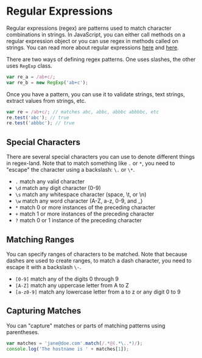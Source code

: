 # Regular Expressions

Regular expressions (regex) are patterns used to match character combinations in strings. In JavaScript, you can either call methods on a regular expression object or you can use regex in methods called on strings. You can read more about regular expressions [here](https://developer.mozilla.org/en-US/docs/Web/JavaScript/Guide/Regular_Expressions) and [here](https://www.sitepoint.com/expressions-javascript/).

There are two ways of defining regex patterns. One uses slashes, the other uses `RegExp` class.

```javascript
var re_a = /ab+c/;
var re_b = new RegExp('ab+c');
```

Once you have a pattern, you can use it to validate strings, text strings, extract values from strings, etc.

```javascript
var re = /ab+c/; // matches abc, abbc, abbbc abbbbc, etc
re.test('abc'); // true
re.test('abbbc'); // true
```

## Special Characters

There are several special characters you can use to denote different things in regex-land. Note that to match something like `.` or `*`, you need to "escape" the character using a backslash: `\.` or `\*`.

- `.` match any valid character
- `\d` match any digit character (0-9)
- `\s` match any whitespace character (space, \t, or \n)
- `\w` match any word character (A-Z, a-z, 0-9, and _)
- `*` match 0 or more instances of the preceding character
- `+` match 1 or more instances of the preceding character
- `?` match 0 or 1 instance of the preceding character


## Matching Ranges

You can specify ranges of characters to be matched. Note that because dashes are used to create ranges, to match a dash character, you need to escape it with a backslash `\-`.

- `[0-9]` match any of the digits 0 through 9
- `[A-Z]` match any uppercase letter from A to Z
- `[a-z0-9]` match any lowercase letter from a to z or any digit 0 to 9


## Capturing Matches

You can "capture" matches or parts of matching patterns using parentheses.

```javascript
var matches = 'jane@doe.com'.match(/.*@(.*\..*)/);
console.log('The hostname is ' + matches[1]);
```